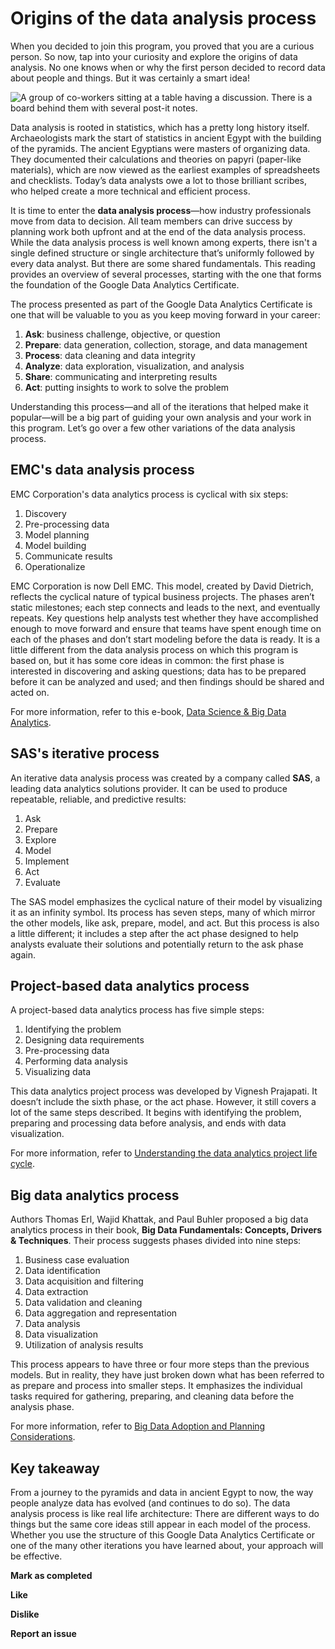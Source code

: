 # Origins of the data analysis process

When you decided to join this program, you proved that you are a curious person. So now, tap into your curiosity and explore the origins of data analysis. No one knows when or why the first person decided to record data about people and things. But it was certainly a smart idea!

![A group of co-workers sitting at a table having a discussion. There is a board behind them with several post-it notes.](https://d3c33hcgiwev3.cloudfront.net/imageAssetProxy.v1/Yh4ik83WQF6eIpPN1iBefw_17a84cad9ba24199b6d1564daf6c208c_Screen-Shot-2021-03-02-at-6.25.16-PM.png?expiry=1718582400000&hmac=7c8EBhIwYmmRcC8oMWu8-7zOwICmilk7sRrwPXgNoOA)

Data analysis is rooted in statistics, which has a pretty long history itself. Archaeologists mark the start of statistics in ancient Egypt with the building of the pyramids. The ancient Egyptians were masters of organizing data. They documented their calculations and theories on papyri (paper-like materials), which are now viewed as the earliest examples of spreadsheets and checklists. Today’s data analysts owe a lot to those brilliant scribes, who helped create a more technical and efficient process.

It is time to enter the **data analysis process**—how industry professionals move from data to decision. All team members can drive success by planning work both upfront and at the end of the data analysis process. While the data analysis process is well known among experts, there isn't a single defined structure or single architecture that’s uniformly followed by every data analyst. But there are some shared fundamentals. This reading provides an overview of several processes, starting with the one that forms the foundation of the Google Data Analytics Certificate.

The process presented as part of the Google Data Analytics Certificate is one that will be valuable to you as you keep moving forward in your career:

1. **Ask**: business challenge, objective, or question
2. **Prepare**: data generation, collection, storage, and data management
3. **Process**: data cleaning and data integrity
4. **Analyze**: data exploration, visualization, and analysis
5. **Share**: communicating and interpreting results
6. **Act**:  putting  insights to work to solve the problem

Understanding this process—and all of the iterations that helped make it popular—will be a big part of guiding your own analysis and your work in this program. Let’s go over a few other variations of the data analysis process.

## EMC's data analysis process

EMC Corporation's data analytics process is cyclical with six steps:

1. Discovery
2. Pre-processing data
3. Model planning
4. Model building
5. Communicate results
6. Operationalize

EMC Corporation is now Dell EMC. This model, created by David Dietrich, reflects the cyclical nature of typical business projects. The phases aren’t static milestones; each step connects and leads to the next, and eventually repeats. Key questions help analysts test whether they have accomplished enough to move forward and ensure that teams have spent enough time on each of the phases and don’t start modeling before the data is ready. It is a little different from the data analysis process on which this program is based on, but it has some core ideas in common: the first phase is interested in discovering and asking questions; data has to be prepared before it can be analyzed and used; and then findings should be shared and acted on.

For more information, refer to this e-book, [Data Science &amp; Big Data Analytics](https://onlinelibrary.wiley.com/doi/pdf/10.1002/9781119183686 "Data Science &amp; Big Data Analytics").

## SAS's iterative process

An iterative data analysis process was created by a company called **SAS**, a leading data analytics solutions provider. It can be used to produce repeatable, reliable, and predictive results:

1. Ask
2. Prepare
3. Explore
4. Model
5. Implement
6. Act
7. Evaluate

The SAS model emphasizes the cyclical nature of their model by visualizing it as an infinity symbol. Its process has seven steps, many of which mirror the other models, like ask, prepare, model, and act. But this process is also a little different; it includes a step after the act phase designed to help analysts evaluate their solutions and potentially return to the ask phase again.

## Project-based data analytics process

A project-based data analytics process has five simple steps:

1. Identifying the problem
2. Designing data requirements
3. Pre-processing data
4. Performing data analysis
5. Visualizing data

This data analytics project process was developed by Vignesh Prajapati. It doesn’t include the sixth phase, or the act phase. However, it still covers a lot of the same steps described. It begins with identifying the problem, preparing and processing data before analysis, and ends with data visualization.

For more information, refer to [Understanding the data analytics project life cycle](http://pingax.com/understanding-data-analytics-project-life-cycle/ "Understanding the Data Analytics Project Life Cycle").

## Big data analytics process

Authors Thomas Erl, Wajid Khattak, and Paul Buhler proposed a big data analytics process in their book, **Big Data Fundamentals: Concepts, Drivers & Techniques**. Their process suggests phases divided into nine steps:

1. Business case evaluation
2. Data identification
3. Data acquisition and filtering
4. Data extraction
5. Data validation and cleaning
6. Data aggregation and representation
7. Data analysis
8. Data visualization
9. Utilization of analysis results

This process appears to have three or four more steps than the previous models. But in reality, they have just broken down what has been referred to as prepare and process into smaller steps. It emphasizes the individual tasks required for gathering, preparing, and cleaning data before the analysis phase.

For more information, refer to [Big Data Adoption and Planning Considerations](https://www.informit.com/articles/article.aspx?p=2473128&seqNum=11&ranMID=24808 "Big Data Adoption and Planning Considerations").

## Key takeaway

From a journey to the pyramids and data in ancient Egypt to now, the way people analyze data has evolved (and continues to do so). The data analysis process is like real life architecture: There are different ways to do things but the same core ideas still appear in each model of the process. Whether you use the structure of this Google Data Analytics Certificate or one of the many other iterations you have learned about, your approach will be effective.

**Mark as completed**

**Like**

**Dislike**

**Report an issue**
